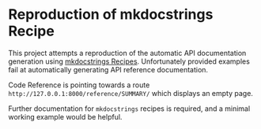 # Reproduction of mkdocstrings Recipe

This project attempts a reproduction of the automatic API documentation generation using [mkdocstrings Recipes](https://mkdocstrings.github.io/recipes/). Unfortunately provided examples fail at automatically generating API reference documentation. 

Code Reference is pointing towards a route `http://127.0.0.1:8000/reference/SUMMARY/` which displays an empty page.

Further documentation for `mkdocstrings` recipes is required, and a minimal working example would be helpful.